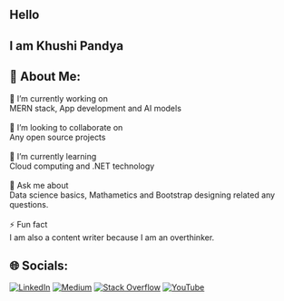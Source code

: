 ## Hello

## I am Khushi Pandya

## 💫 About Me:
🔭 I’m currently working on <br>MERN stack, App development and AI models<br><br>👯 I’m looking to collaborate on<br>Any open source projects<br><br>🌱 I’m currently learning<br>Cloud computing and .NET technology<br><br>💬 Ask me about<br>Data science basics, Mathametics and Bootstrap designing related any questions.<br><br>⚡ Fun fact<br>I am also a content writer because I am an overthinker.


## 🌐 Socials:
[![LinkedIn](https://img.shields.io/badge/LinkedIn-%230077B5.svg?logo=linkedin&logoColor=white)](https://linkedin.com/in/khushi-pandya-b91457221) [![Medium](https://img.shields.io/badge/Medium-12100E?logo=medium&logoColor=white)](https://medium.com/@khushihp7903) [![Stack Overflow](https://img.shields.io/badge/-Stackoverflow-FE7A16?logo=stack-overflow&logoColor=white)](https://stackoverflow.com/users/18177406) [![YouTube](https://img.shields.io/badge/YouTube-%23FF0000.svg?logo=YouTube&logoColor=white)](https://youtube.com/@UC4HyyfL5kfSeARdrG3F8M4w) 
